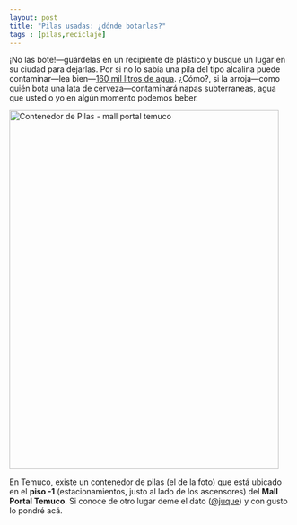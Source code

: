 ```yaml
---
layout: post
title: "Pilas usadas: ¿dónde botarlas?"  
tags : [pilas,reciclaje]
--- 
```


¡No las bote!—guárdelas en un recipiente de plástico y busque un lugar en su ciudad para dejarlas. Por si no lo sabía una pila del tipo alcalina puede contaminar—lea bien—<a href="http://noticias.unab.cl/sabias-que/%C2%BFcuanto-contaminan-las-pilas/">160 mil litros de agua</a>. ¿Cómo?, si la arroja—como quién bota una lata de cerveza—contaminará napas subterraneas, agua que usted o yo en algún momento podemos beber.

<img src="http://farm6.static.flickr.com/5041/5377332594_a697e03d9b_z.jpg" width="480" height="640" alt="Contenedor de Pilas - mall portal temuco" />

En Temuco, existe un contenedor de pilas (el de la foto) que está ubicado en el <strong>piso -1</strong> (estacionamientos, justo al lado de los ascensores) del <strong>Mall Portal Temuco</strong>. Si conoce de otro lugar deme el dato (<a href="http://twitter.com/juque" title="@juque">@juque</a>) y con gusto lo pondré acá.
